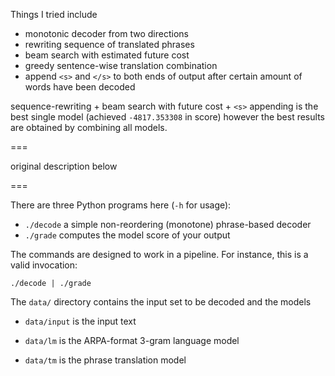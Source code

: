 Things I tried include

- monotonic decoder from two directions
- rewriting sequence of translated phrases
- beam search with estimated future cost
- greedy sentence-wise translation combination
- append `<s>` and `</s>` to both ends of output after certain amount of words have been decoded

sequence-rewriting + beam search with future cost + `<s>` appending is the best single model (achieved `-4817.353308` in score) however the best results are obtained by combining all models.

===

original description below

===

There are three Python programs here (`-h` for usage):

 - `./decode` a simple non-reordering (monotone) phrase-based decoder
 - `./grade` computes the model score of your output

The commands are designed to work in a pipeline. For instance, this is a valid invocation:

    ./decode | ./grade


The `data/` directory contains the input set to be decoded and the models

 - `data/input` is the input text

 - `data/lm` is the ARPA-format 3-gram language model

 - `data/tm` is the phrase translation model

